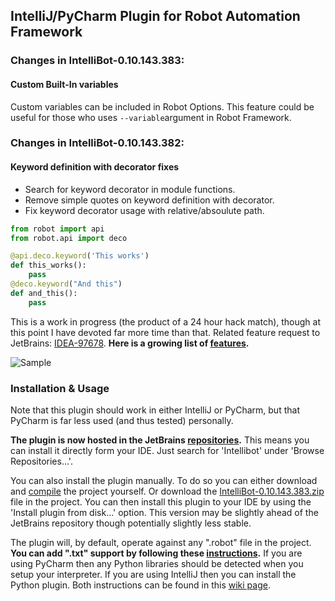 ## IntelliJ/PyCharm Plugin for Robot Automation Framework

### Changes in IntelliBot-0.10.143.383:
#### Custom Built-In variables
Custom variables can be included in Robot Options. This feature could be useful for those who uses `--variable`argument in Robot Framework.
### Changes in IntelliBot-0.10.143.382:
#### Keyword definition with decorator fixes
* Search for keyword decorator in module functions.
* Remove simple quotes on keyword definition with decorator.
* Fix keyword decorator usage with relative/absoulute path.
```python
from robot import api
from robot.api import deco

@api.deco.keyword('This works')
def this_works():
    pass
@deco.keyword("And this")
def and_this():
    pass
```

This is a work in progress (the product of a 24 hour hack match), though at this point I have devoted far more time than that.
Related feature request to JetBrains: [IDEA-97678](http://youtrack.jetbrains.com/issue/IDEA-97678).
**Here is a growing list of [features](https://github.com/millennialmedia/intellibot/wiki/Features).**

![Sample](/wiki/features/demo_complete.png)

### Installation & Usage

Note that this plugin should work in either IntelliJ or PyCharm, but that PyCharm is far less used (and thus tested) personally.

**The plugin is now hosted in the JetBrains [repositories](http://plugins.jetbrains.com/plugin/7386?pr=github).**
This means you can install it directly form your IDE.
Just search for 'Intellibot' under 'Browse Repositories...'.

You can also install the plugin manually.
To do so you can either download and [compile](https://github.com/millennialmedia/intellibot/wiki/Development-Setup) the project yourself.
Or download the [IntelliBot-0.10.143.383.zip](https://github.com/jamofer/intellibot/blob/master/IntelliBot-0.10.143.383.zip) file in the project.
You can then install this plugin to your IDE by using the 'Install plugin from disk...' option.
This version may be slightly ahead of the JetBrains repository though potentially slightly less stable.

The plugin will, by default, operate against any ".robot" file in the project.
**You can add ".txt" support by following these [instructions](https://github.com/millennialmedia/intellibot/wiki/Supporting-.txt-Files).**
If you are using PyCharm then any Python libraries should be detected when you setup your interpreter.
If you are using IntelliJ then you can install the Python plugin.
Both instructions can be found in this [wiki page](https://github.com/millennialmedia/intellibot/wiki/Python-Interpreter).

